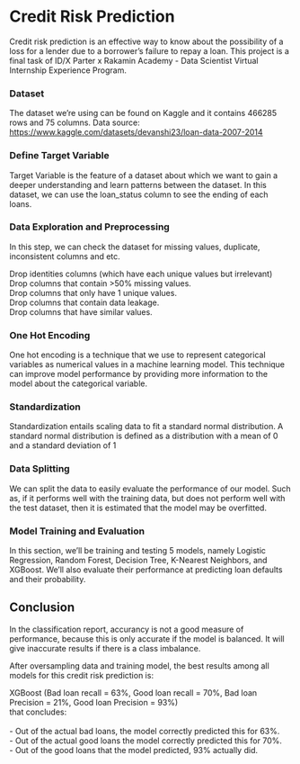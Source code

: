 # Credit Risk Prediction

Credit risk prediction is an effective way to know about the possibility of a loss for a lender due to a borrower’s failure to repay a loan.
This project is a final task of ID/X Parter x Rakamin Academy - Data Scientist Virtual Internship Experience Program.

### Dataset

The dataset we’re using can be found on Kaggle and it contains 466285 rows and 75 columns.
Data source: https://www.kaggle.com/datasets/devanshi23/loan-data-2007-2014

### Define Target Variable
Target Variable is the feature of a dataset about which we want to gain a deeper understanding and learn patterns between the dataset.
In this dataset, we can use the loan_status column to see the ending of each loans.

### Data Exploration and Preprocessing
In this step, we can check the dataset for missing values, duplicate, inconsistent columns and etc.

Drop identities columns (which have each unique values but irrelevant)<br>
Drop columns that contain >50% missing values.<br>
Drop columns that only have 1 unique values.<br>
Drop columns that contain data leakage.<br>
Drop columns that have similar values.

### One Hot Encoding
One hot encoding is a technique that we use to represent categorical variables as numerical values in a machine learning model.
This technique can improve model performance by providing more information to the model about the categorical variable.

### Standardization
Standardization entails scaling data to fit a standard normal distribution.
A standard normal distribution is defined as a distribution with a mean of 0 and a standard deviation of 1

### Data Splitting
We can split the data to easily evaluate the performance of our model. Such as, if it performs well with the training data, 
but does not perform well with the test dataset, then it is estimated that the model may be overfitted.

### Model Training and Evaluation
In this section, we’ll be training and testing 5 models, namely Logistic Regression, Random Forest, Decision Tree, K-Nearest Neighbors,
and XGBoost. We’ll also evaluate their performance at predicting loan defaults and their probability.

## Conclusion
In the classification report, accurancy is not a good measure of performance, because this is only accurate if the model is balanced. 
It will give inaccurate results if there is a class imbalance.

After oversampling data and training model, the best results among all models for this credit risk prediction is:

XGBoost (Bad loan recall =  63%, Good loan recall = 70%, Bad loan Precision = 21%, Good loan Precision = 93%) <br>that concludes:<br>  
    - Out of the actual bad loans, the model correctly predicted this for 63%.<br>
    - Out of the actual good loans the model correctly predicted this for 70%.<br>
    - Out of the good loans that the model predicted, 93% actually did.
    






